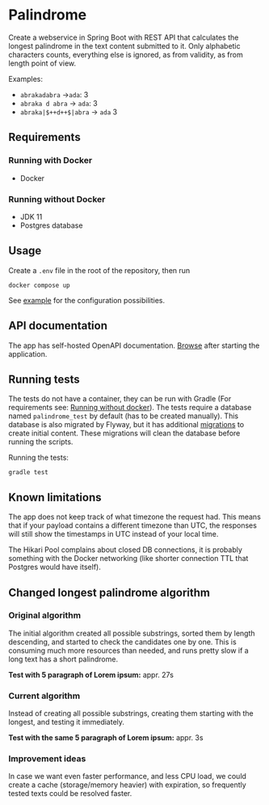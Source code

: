 # Palindrome

Create a webservice in Spring Boot with REST API that calculates the longest
palindrome in the text content submitted to it. Only alphabetic characters counts, everything 
else is ignored, as from validity, as from length point of view.

Examples:
+ `abrakadabra` ->`ada`: 3
+ `abraka d abra` -> `ada`: 3
+ `abraka|$++d++$|abra` -> `ada` 3

## Requirements

### Running with Docker
+ Docker 

### Running without Docker

+ JDK 11
+ Postgres database

## Usage

Create a `.env` file in the root of the repository, then run
```shell
docker compose up
```
See [example](example.env) for the configuration possibilities.

## API documentation

The app has self-hosted OpenAPI documentation. [Browse](http://localhost:8080/swagger-ui/index.html) after starting the application.

## Running tests

The tests do not have a container, they can be run with Gradle (For requirements see: [Running without docker](#running-without-docker)). The tests require a database 
named `palindrome_test` by default (has to be created manually). This database is also migrated by Flyway, but it has additional
[migrations](./src/main/resources/db/test_data) to create initial content. These migrations will clean the
database before running the scripts.

Running the tests:
```shell
gradle test 
```

## Known limitations

The app does not keep track of what timezone the request had. This means that if your payload
contains a different timezone than UTC, the responses will still show the timestamps in UTC instead
of your local time.

The Hikari Pool complains about closed DB connections, it is probably something with the Docker networking
(like shorter connection TTL that Postgres would have itself).

## Changed longest palindrome algorithm

### Original algorithm

The initial algorithm created all possible substrings, sorted them by length descending,
and started to check the candidates one by one. This is consuming much more resources than needed, 
and runs pretty slow if a long text has a short palindrome.

**Test with 5 paragraph of Lorem ipsum:** appr. 27s

### Current algorithm

Instead of creating all possible substrings, creating them starting with the longest, and
testing it immediately.

**Test with the same 5 paragraph of Lorem ipsum:** appr. 3s

### Improvement ideas

In case we want even faster performance, and less CPU load, we could create a cache
(storage/memory heavier) with expiration, so frequently tested texts could be resolved faster.

